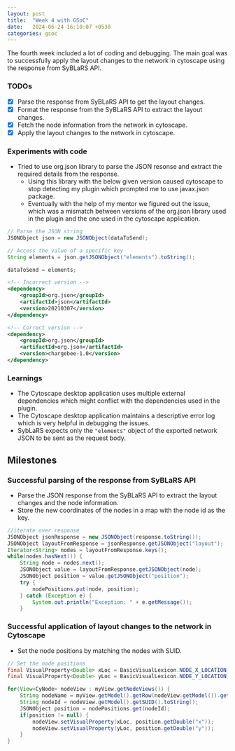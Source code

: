 ```yaml
---
layout: post
title:  "Week 4 with GSoC"
date:   2024-06-24 16:10:07 +0530
categories: gsoc
---
```

The fourth week included a lot of coding and debugging. The main goal was to successfully apply the layout changes to the network in cytoscape using the response from SyBLaRS API.

### TODOs
- [x] Parse the response from SyBLaRS API to get the layout changes.
- [x] Format the response from the SyBLaRS API to extract the layout changes.
- [x] Fetch the node information from the network in cytoscape.
- [x] Apply the layout changes to the network in cytoscape.

### Experiments with code
- Tried to use org.json library to parse the JSON resonse and extract the required details from the response.
    - Using this library with the below given version caused cytoscape to stop detecting my plugin which prompted me to use javax.json package.
    - Eventually with the help of my mentor we figured out the issue, which was a mismatch between versions of the org.json library used in the plugin and the one used in the cytoscape application.

```java
// Parse the JSON string
JSONObject json = new JSONObject(dataToSend);

// Access the value of a specific key
String elements = json.getJSONObject("elements").toString();

dataToSend = elements;
```

```xml
<!-- Incorrect version -->
<dependency>
    <groupId>org.json</groupId>
    <artifactId>json</artifactId>
    <version>20210307</version>
</dependency>

<!-- Correct version -->
<dependency>
    <groupId>org.json</groupId>
    <artifactId>org.json</artifactId>
    <version>chargebee-1.0</version>
</dependency>
```

### Learnings
- The Cytoscape desktop application uses multiple external dependencies which might conflict with the dependencies used in the plugin.
- The Cytoscape desktop application maintains a descriptive error log which is very helpful in debugging the issues.
- SybLaRS expects only the `"elements"` object of the exported network JSON to be sent as the request body.

## Milestones
### Successful parsing of the response from SyBLaRS API
- Parse the JSON response from the SyBLaRS API to extract the layout changes and the node information.
- Store the new coordinates of the nodes in a map with the node id as the key.

```java
//iterate over response
JSONObject jsonResponse = new JSONObject(response.toString());
JSONObject layoutFromResponse = jsonResponse.getJSONObject("layout");
Iterator<String> nodes = layoutFromResponse.keys();
while(nodes.hasNext()) {
    String node = nodes.next();
    JSONObject value = layoutFromResponse.getJSONObject(node);
    JSONObject position = value.getJSONObject("position");
    try {
        nodePositions.put(node, position);
    } catch (Exception e) {
        System.out.println("Exception: " + e.getMessage());
    }
```

### Successful application of layout changes to the network in Cytoscape
- Set the node positions by matching the nodes with SUID.

```java
// Set the node positions
final VisualProperty<Double> xLoc = BasicVisualLexicon.NODE_X_LOCATION;
final VisualProperty<Double> yLoc = BasicVisualLexicon.NODE_Y_LOCATION;

for(View<CyNode> nodeView : myView.getNodeViews()) {
    String nodeName = myView.getModel().getRow(nodeView.getModel()).get("name", String.class);
    String nodeId = nodeView.getModel().getSUID().toString();
    JSONObject position = nodePositions.get(nodeId);
    if(position != null) {
        nodeView.setVisualProperty(xLoc, position.getDouble("x"));
        nodeView.setVisualProperty(yLoc, position.getDouble("y"));
    }
}
```